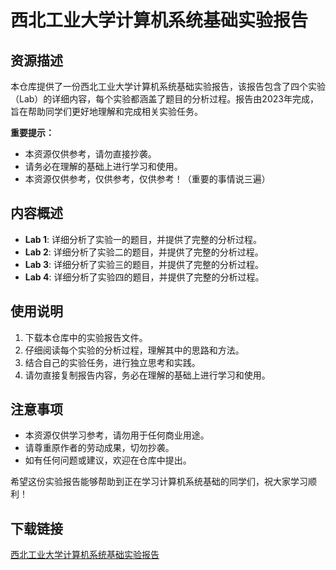 # 西北工业大学计算机系统基础实验报告

## 资源描述

本仓库提供了一份西北工业大学计算机系统基础实验报告，该报告包含了四个实验（Lab）的详细内容，每个实验都涵盖了题目的分析过程。报告由2023年完成，旨在帮助同学们更好地理解和完成相关实验任务。

**重要提示：**
- 本资源仅供参考，请勿直接抄袭。
- 请务必在理解的基础上进行学习和使用。
- 本资源仅供参考，仅供参考，仅供参考！（重要的事情说三遍）

## 内容概述

- **Lab 1**: 详细分析了实验一的题目，并提供了完整的分析过程。
- **Lab 2**: 详细分析了实验二的题目，并提供了完整的分析过程。
- **Lab 3**: 详细分析了实验三的题目，并提供了完整的分析过程。
- **Lab 4**: 详细分析了实验四的题目，并提供了完整的分析过程。

## 使用说明

1. 下载本仓库中的实验报告文件。
2. 仔细阅读每个实验的分析过程，理解其中的思路和方法。
3. 结合自己的实验任务，进行独立思考和实践。
4. 请勿直接复制报告内容，务必在理解的基础上进行学习和使用。

## 注意事项

- 本资源仅供学习参考，请勿用于任何商业用途。
- 请尊重原作者的劳动成果，切勿抄袭。
- 如有任何问题或建议，欢迎在仓库中提出。

希望这份实验报告能够帮助到正在学习计算机系统基础的同学们，祝大家学习顺利！

## 下载链接

[西北工业大学计算机系统基础实验报告](https://pan.quark.cn/s/938cf000ec4f)